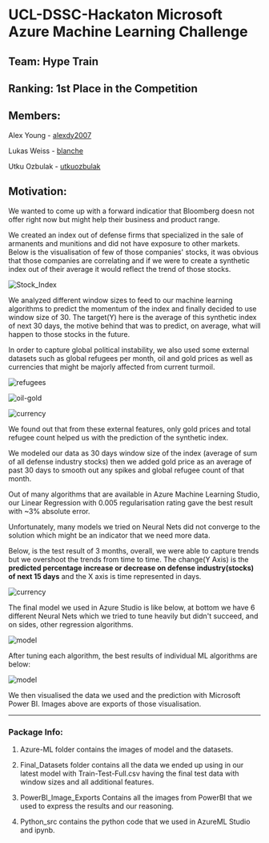 # UCL-DSSC-Hackaton Microsoft Azure Machine Learning Challenge

## Team: Hype Train
## Ranking: 1st Place in the Competition

## Members:
Alex Young - <a href="http://www.github.com/alexdy2007">alexdy2007</a>

Lukas Weiss - <a href="http://www.github.com/blanche">blanche</a>

Utku Ozbulak - <a href="http://www.github.com/utkuozbulak">utkuozbulak</a>

## Motivation:
We wanted to come up with a forward indicatior that Bloomberg doesn not offer right now but might help their business and product range.

We created an index out of defense firms that specialized in the sale of armanents and munitions and did not have exposure to other markets. Below is the visualisation of few of those companies' stocks, it was obvious that those companies are correlating and if we were to create a synthetic index out of their average it would reflect the trend of those stocks.

![Stock_Index](https://raw.githubusercontent.com/utkuozbulak/UCL-DSSC-Hackaton/master/PowerBI_Image_Exports/1-defense-stocks-index.png "Stock_Index")


We analyzed different window sizes to feed to our machine learning algorithms to predict the momentum of the index and finally decided to use window size of 30. The target(Y) here is the average of this synthetic index of next 30 days, the motive behind that was to predict, on average, what will happen to those stocks in the future. 

In order to capture global political instability, we also used some external datasets such as global refugees per month, oil and gold prices as well as currencies that might be majorly affected from current turmoil.  


![refugees](https://raw.githubusercontent.com/utkuozbulak/UCL-DSSC-Hackaton/master/PowerBI_Image_Exports/4-refugees.png "refugees")


![oil-gold](https://raw.githubusercontent.com/utkuozbulak/UCL-DSSC-Hackaton/master/PowerBI_Image_Exports/5-oil-gold.png "oil-gold")


![currency](https://raw.githubusercontent.com/utkuozbulak/UCL-DSSC-Hackaton/master/PowerBI_Image_Exports/6-currency.png "currency")

We found out that from these external features, only gold prices and total refugee count helped us with the prediction of the synthetic index.

We modeled our data as 30 days window size of the index (average of sum of all defense industry stocks) then we added gold price as an average of past 30 days to smooth out any spikes and global refugee count of that month.

Out of many algorithms that are available in Azure Machine Learning Studio, our Linear Regression with 0.005 regularisation rating gave the best result with ~3% absolute error.

Unfortunately, many models we tried on Neural Nets did not converge to the solution which might be an indicator that we need more data.

Below, is the test result of 3 months, overall, we were able to capture trends but we overshoot the trends from time to time. The change(Y Axis) is the **predicted percentage increase or decrease on defense industry(stocks) of next 15 days** and the X axis is time represented in days.

![currency](https://raw.githubusercontent.com/utkuozbulak/UCL-DSSC-Hackaton/master/PowerBI_Image_Exports/7-defence-index-trend-prediction.png "currency")


The final model we used in Azure Studio is like below, at bottom we have 6 different Neural Nets which we tried to tune heavily but didn't succeed, and on sides, other regression algorithms.

![model](https://raw.githubusercontent.com/utkuozbulak/UCL-DSSC-Hackaton/master/Azure_ML/Model.png "model")

After tuning each algorithm, the best results of individual ML algorithms are below:

![model](https://raw.githubusercontent.com/utkuozbulak/UCL-DSSC-Hackaton/master/PowerBI_Image_Exports/model-results.png "model")

We then visualised the data we used and the prediction with Microsoft Power BI. Images above are exports of those visualisation.

_______________

### Package Info:

1. Azure-ML folder contains the images of model and the datasets.

2. Final_Datasets folder contains all the data we ended up using in our latest model with Train-Test-Full.csv having the final test data with window sizes and all additional features.

3. PowerBI_Image_Exports Contains all the images from PowerBI that we used to express the results and our reasoning.

4. Python_src contains the python code that we used in AzureML Studio and ipynb.



